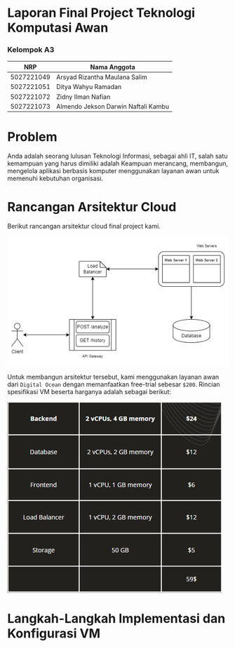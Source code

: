 # Laporan Final Project Teknologi Komputasi Awan 

### Kelompok A3
| NRP | Nama Anggota |
|-----|--------------|
| 5027221049 | Arsyad Rizantha Maulana Salim |
| 5027221051 | Ditya Wahyu Ramadan |
| 5027221072 | Zidny Ilman Nafian |
| 5027221073 | Almendo Jekson Darwin Naftali Kambu |

# Problem
Anda adalah seorang lulusan Teknologi Informasi, sebagai ahli IT, salah satu kemampuan yang harus dimiliki adalah Keampuan merancang, membangun, mengelola aplikasi berbasis komputer menggunakan layanan awan untuk memenuhi kebutuhan organisasi.

# Rancangan Arsitektur Cloud
Berikut rancangan arsitektur cloud final project kami.

![](Images/Rancangan%20Arsitektur%20Cloud.png "test")

Untuk membangun arsitektur tersebut, kami  menggunakan layanan awan dari `Digital Ocean` dengan memanfaatkan free-trial sebesar `$200`. Rincian spesifikasi VM beserta harganya adalah sebagai berikut:

![](Images/Spesifikasi.png "test1")

# Langkah-Langkah Implementasi dan Konfigurasi VM
